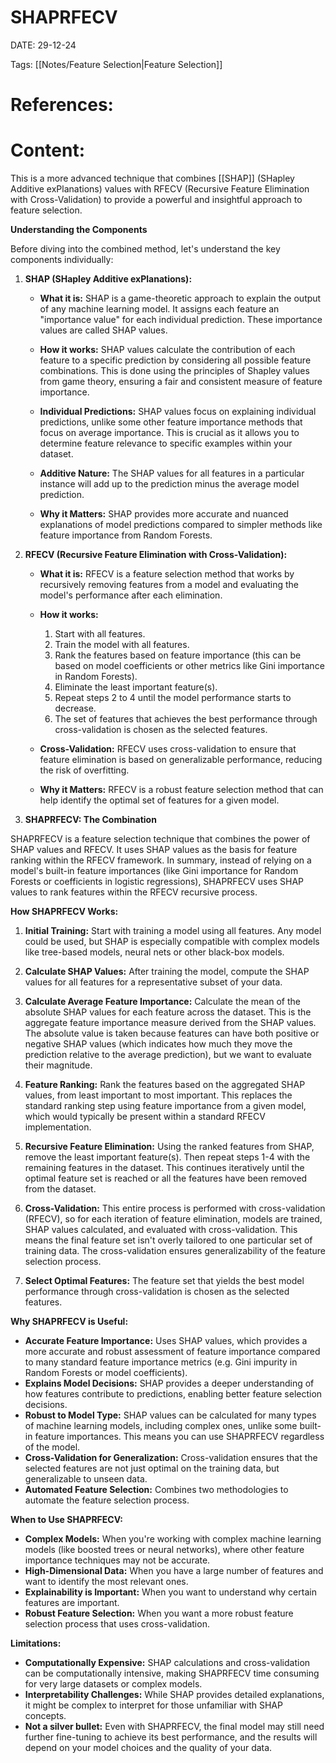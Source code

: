 
# SHAPRFECV


DATE:  29-12-24


Tags: [[Notes/Feature Selection|Feature Selection]]

# References:




# Content:

This is a more advanced technique that combines [[SHAP]] (SHapley Additive exPlanations) values with RFECV (Recursive Feature Elimination with Cross-Validation) to provide a powerful and insightful approach to feature selection.

**Understanding the Components**

Before diving into the combined method, let's understand the key components individually:

1. **SHAP (SHapley Additive exPlanations):**
    
    - **What it is:** SHAP is a game-theoretic approach to explain the output of any machine learning model. It assigns each feature an "importance value" for each individual prediction. These importance values are called SHAP values.
        
    - **How it works:** SHAP values calculate the contribution of each feature to a specific prediction by considering all possible feature combinations. This is done using the principles of Shapley values from game theory, ensuring a fair and consistent measure of feature importance.
        
    - **Individual Predictions:** SHAP values focus on explaining individual predictions, unlike some other feature importance methods that focus on average importance. This is crucial as it allows you to determine feature relevance to specific examples within your dataset.
        
    - **Additive Nature:** The SHAP values for all features in a particular instance will add up to the prediction minus the average model prediction.
        
    - **Why it Matters:** SHAP provides more accurate and nuanced explanations of model predictions compared to simpler methods like feature importance from Random Forests.
        
2. **RFECV (Recursive Feature Elimination with Cross-Validation):**
    
    - **What it is:** RFECV is a feature selection method that works by recursively removing features from a model and evaluating the model's performance after each elimination.
        
    - **How it works:**
        1. Start with all features.
        2. Train the model with all features.
        3. Rank the features based on feature importance (this can be based on model coefficients or other metrics like Gini importance in Random Forests).
        4. Eliminate the least important feature(s).
        5. Repeat steps 2 to 4 until the model performance starts to decrease.
        6. The set of features that achieves the best performance through cross-validation is chosen as the selected features.
    - **Cross-Validation:** RFECV uses cross-validation to ensure that feature elimination is based on generalizable performance, reducing the risk of overfitting.
        
    - **Why it Matters:** RFECV is a robust feature selection method that can help identify the optimal set of features for a given model.
        
3. **SHAPRFECV: The Combination**

SHAPRFECV is a feature selection technique that combines the power of SHAP values and RFECV. It uses SHAP values as the basis for feature ranking within the RFECV framework. In summary, instead of relying on a model's built-in feature importances (like Gini importance for Random Forests or coefficients in logistic regressions), SHAPRFECV uses SHAP values to rank features within the RFECV recursive process.

**How SHAPRFECV Works:**

1. **Initial Training:** Start with training a model using all features. Any model could be used, but SHAP is especially compatible with complex models like tree-based models, neural nets or other black-box models.
    
2. **Calculate SHAP Values:** After training the model, compute the SHAP values for all features for a representative subset of your data.
    
3. **Calculate Average Feature Importance:** Calculate the mean of the absolute SHAP values for each feature across the dataset. This is the aggregate feature importance measure derived from the SHAP values. The absolute value is taken because features can have both positive or negative SHAP values (which indicates how much they move the prediction relative to the average prediction), but we want to evaluate their magnitude.
    
4. **Feature Ranking:** Rank the features based on the aggregated SHAP values, from least important to most important. This replaces the standard ranking step using feature importance from a given model, which would typically be present within a standard RFECV implementation.
    
5. **Recursive Feature Elimination:** Using the ranked features from SHAP, remove the least important feature(s). Then repeat steps 1-4 with the remaining features in the dataset. This continues iteratively until the optimal feature set is reached or all the features have been removed from the dataset.
    
6. **Cross-Validation:** This entire process is performed with cross-validation (RFECV), so for each iteration of feature elimination, models are trained, SHAP values calculated, and evaluated with cross-validation. This means the final feature set isn't overly tailored to one particular set of training data. The cross-validation ensures generalizability of the feature selection process.
    
7. **Select Optimal Features:** The feature set that yields the best model performance through cross-validation is chosen as the selected features.
    

**Why SHAPRFECV is Useful:**

- **Accurate Feature Importance:** Uses SHAP values, which provides a more accurate and robust assessment of feature importance compared to many standard feature importance metrics (e.g. Gini impurity in Random Forests or model coefficients).
- **Explains Model Decisions:** SHAP provides a deeper understanding of how features contribute to predictions, enabling better feature selection decisions.
- **Robust to Model Type:** SHAP values can be calculated for many types of machine learning models, including complex ones, unlike some built-in feature importances. This means you can use SHAPRFECV regardless of the model.
- **Cross-Validation for Generalization:** Cross-validation ensures that the selected features are not just optimal on the training data, but generalizable to unseen data.
- **Automated Feature Selection:** Combines two methodologies to automate the feature selection process.
    

**When to Use SHAPRFECV:**

- **Complex Models:** When you're working with complex machine learning models (like boosted trees or neural networks), where other feature importance techniques may not be accurate.
- **High-Dimensional Data:** When you have a large number of features and want to identify the most relevant ones.
- **Explainability is Important:** When you want to understand why certain features are important.
- **Robust Feature Selection:** When you want a more robust feature selection process that uses cross-validation.
    
**Limitations:**

- **Computationally Expensive:** SHAP calculations and cross-validation can be computationally intensive, making SHAPRFECV time consuming for very large datasets or complex models.
- **Interpretability Challenges:** While SHAP provides detailed explanations, it might be complex to interpret for those unfamiliar with SHAP concepts.
- **Not a silver bullet:** Even with SHAPRFECV, the final model may still need further fine-tuning to achieve its best performance, and the results will depend on your model choices and the quality of your data.



